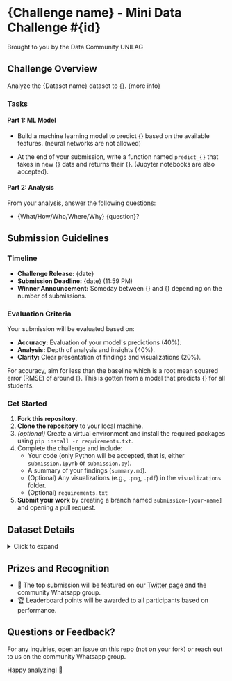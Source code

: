 # {Challenge name} - Mini Data Challenge #{id}

Brought to you by the Data Community UNILAG

## Challenge Overview

Analyze the {Dataset name} dataset to {}. {more info}

### Tasks

#### Part 1: ML Model

- Build a machine learning model to predict {} based on the available features. (neural networks are not allowed)

- At the end of your submission, write a function named `predict_{}` that takes in new {} data and returns their {}. (Jupyter notebooks are also accepted).

#### Part 2: Analysis

From your analysis, answer the following questions:

- {What/How/Who/Where/Why} {question}?

## Submission Guidelines

### Timeline

- **Challenge Release:** {date}
- **Submission Deadline:** {date} (11:59 PM)
- **Winner Announcement:** Someday between {} and {} depending on the number of submissions.

### Evaluation Criteria

Your submission will be evaluated based on:

- **Accuracy:** Evaluation of your model's predictions (40%).
- **Analysis:** Depth of analysis and insights (40%).
- **Clarity:** Clear presentation of findings and visualizations (20%).

For accuracy, aim for less than the baseline which is a root mean squared error (RMSE) of around {}. This is gotten from a model that predicts {} for all students.

### Get Started

1. **Fork this repository.**
2. **Clone the repository** to your local machine.
3. _(optional)_ Create a virtual environment and install the required packages using `pip install -r requirements.txt`.
4. Complete the challenge and include:
   - Your code (only Python will be accepted, that is, either `submission.ipynb` or `submission.py`).
   - A summary of your findings (`summary.md`).
   - (Optional) Any visualizations (e.g., `.png`, `.pdf`) in the `visualizations` folder.
   - (Optional) `requirements.txt`
5. **Submit your work** by creating a branch named `submission-[your-name]` and opening a pull request.

## Dataset Details

<details>
<summary>Click to expand</summary>

Find all relevant datasets in the `/data` folder

- **Name:** {Dataset name}
- **Source:** [Kaggle]({source-link})
- **Columns:**
  - `{column_name}`: {Column description}
  </details>

## Prizes and Recognition

- 🌟 The top submission will be featured on our [Twitter page](https://twitter.com/DataComUnilag) and the community Whatsapp group.
- 🏆 Leaderboard points will be awarded to all participants based on performance.

## Questions or Feedback?

For any inquiries, open an issue on this repo (not on your fork) or reach out to us on the community Whatsapp group.

Happy analyzing! 🚀
